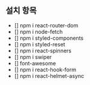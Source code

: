 ## 설치 항목

- [] npm i react-router-dom
- [] npm i node-fetch
- [] npm i styled-components
- [] npm i styled-reset
- [] npm i react-spinners
- [] npm i swiper
- [] font-awesome
- [] npm i react-hook-form
- [] npm i react-helmet-async
